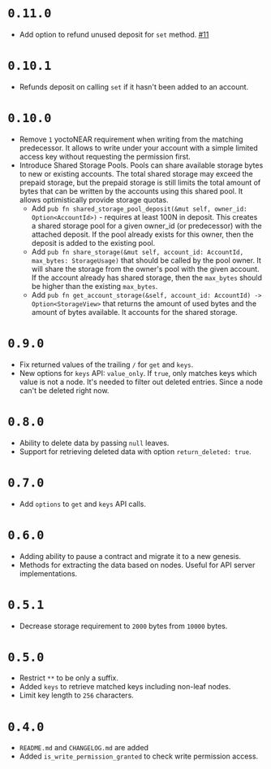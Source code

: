 # `0.11.0`

- Add option to refund unused deposit for `set` method. [#11](https://github.com/NearSocial/social-db/pull/11)

# `0.10.1`

- Refunds deposit on calling `set` if it hasn't been added to an account.

# `0.10.0`

- Remove `1` yoctoNEAR requirement when writing from the matching predecessor. It allows to write under your account with a simple limited access key without requesting the permission first.
- Introduce Shared Storage Pools. Pools can share available storage bytes to new or existing accounts. The total shared storage may exceed the prepaid storage, but the prepaid storage is still limits the total amount of bytes that can be written by the accounts using this shared pool. It allows optimistically provide storage quotas.
  - Add `pub fn shared_storage_pool_deposit(&mut self, owner_id: Option<AccountId>)` - requires at least 100N in deposit. This creates a shared storage pool for a given owner_id (or predecessor) with the attached deposit. If the pool already exists for this owner, then the deposit is added to the existing pool.
  - Add `pub fn share_storage(&mut self, account_id: AccountId, max_bytes: StorageUsage)` that should be called by the pool owner. It will share the storage from the owner's pool with the given account. If the account already has shared storage, then the `max_bytes` should be higher than the existing `max_bytes`.
  - Add `pub fn get_account_storage(&self, account_id: AccountId) -> Option<StorageView>` that returns the amount of used bytes and the amount of bytes available. It accounts for the shared storage.

# `0.9.0`

- Fix returned values of the trailing `/` for `get` and `keys`.
- New options for `keys` API: `value_only`. If `true`, only matches keys which value is not a node. It's needed to filter out deleted entries. Since a node can't be deleted right now.

# `0.8.0`

- Ability to delete data by passing `null` leaves.
- Support for retrieving deleted data with option `return_deleted: true`.

# `0.7.0`

- Add `options` to `get` and `keys` API calls.

# `0.6.0`

- Adding ability to pause a contract and migrate it to a new genesis.
- Methods for extracting the data based on nodes. Useful for API server implementations.

# `0.5.1`

- Decrease storage requirement to `2000` bytes from `10000` bytes.

# `0.5.0`

- Restrict `**` to be only a suffix.
- Added `keys` to retrieve matched keys including non-leaf nodes.
- Limit key length to `256` characters.

# `0.4.0`

- `README.md` and `CHANGELOG.md` are added
- Added `is_write_permission_granted` to check write permission access.
